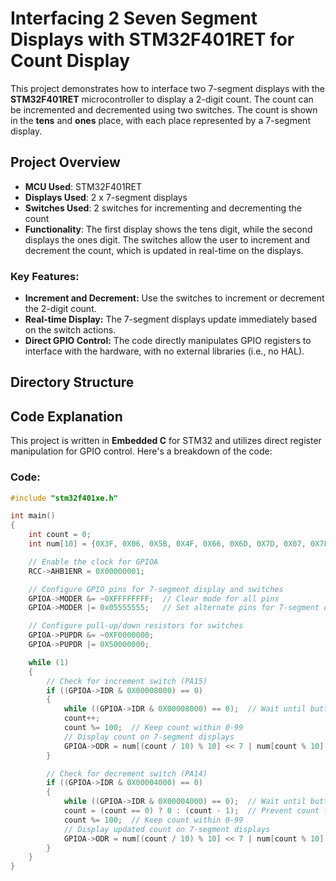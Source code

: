 # **Interfacing 2 Seven Segment Displays with STM32F401RET for Count Display**

This project demonstrates how to interface two 7-segment displays with the **STM32F401RET** microcontroller to display a 2-digit count. The count can be incremented and decremented using two switches. The count is shown in the **tens** and **ones** place, with each place represented by a 7-segment display.

## **Project Overview**

- **MCU Used**: STM32F401RET
- **Displays Used**: 2 x 7-segment displays
- **Switches Used**: 2 switches for incrementing and decrementing the count
- **Functionality**: The first display shows the tens digit, while the second displays the ones digit. The switches allow the user to increment and decrement the count, which is updated in real-time on the displays.

### **Key Features:**
- **Increment and Decrement:** Use the switches to increment or decrement the 2-digit count.
- **Real-time Display:** The 7-segment displays update immediately based on the switch actions.
- **Direct GPIO Control:** The code directly manipulates GPIO registers to interface with the hardware, with no external libraries (i.e., no HAL).

## **Directory Structure**


## **Code Explanation**

This project is written in **Embedded C** for STM32 and utilizes direct register manipulation for GPIO control. Here's a breakdown of the code:

### **Code:**

```c
#include "stm32f401xe.h"

int main()
{
    int count = 0;
    int num[10] = {0X3F, 0X06, 0X5B, 0X4F, 0X66, 0X6D, 0X7D, 0X07, 0X7F, 0X6F};

    // Enable the clock for GPIOA
    RCC->AHB1ENR = 0X00000001;

    // Configure GPIO pins for 7-segment display and switches
    GPIOA->MODER &= ~0XFFFFFFFF;  // Clear mode for all pins
    GPIOA->MODER |= 0x05555555;   // Set alternate pins for 7-segment display

    // Configure pull-up/down resistors for switches
    GPIOA->PUPDR &= ~0XF0000000;
    GPIOA->PUPDR |= 0X50000000;

    while (1)
    {
        // Check for increment switch (PA15)
        if ((GPIOA->IDR & 0X00008000) == 0)
        {
            while ((GPIOA->IDR & 0X00008000) == 0);  // Wait until button is released
            count++;
            count %= 100;  // Keep count within 0-99
            // Display count on 7-segment displays
            GPIOA->ODR = num[(count / 10) % 10] << 7 | num[count % 10];
        }

        // Check for decrement switch (PA14)
        if ((GPIOA->IDR & 0X00004000) == 0)
        {
            while ((GPIOA->IDR & 0X00004000) == 0);  // Wait until button is released
            count = (count == 0) ? 0 : (count - 1);  // Prevent count from going negative
            count %= 100;  // Keep count within 0-99
            // Display updated count on 7-segment displays
            GPIOA->ODR = num[(count / 10) % 10] << 7 | num[count % 10];
        }
    }
}
